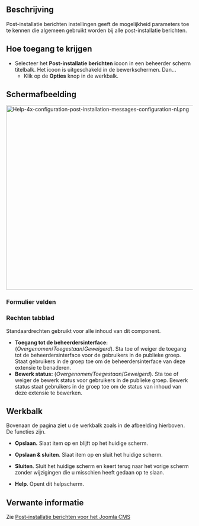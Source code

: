 <!-- Filename: Help4.x:Post-installation_Messages:_Options / Display title: Post-installatie berichten: Opties -->

## Beschrijving

Post-installatie berichten instellingen geeft de mogelijkheid parameters
toe te kennen die algemeen gebruikt worden bij alle post-installatie
berichten.

## Hoe toegang te krijgen

- Selecteer het **Post-installatie berichten** icoon in een beheerder
  scherm titelbalk. Het icoon is uitgeschakeld in de bewerkschermen.
  Dan...
  - Klik op de **Opties** knop in de werkbalk.

## Schermafbeelding

<img
src="https://docs.joomla.org/images/thumb/7/76/Help-4x-configuration-post-installation-messages-configuration-nl.png/800px-Help-4x-configuration-post-installation-messages-configuration-nl.png"
decoding="async"
srcset="https://docs.joomla.org/images/7/76/Help-4x-configuration-post-installation-messages-configuration-nl.png 1.5x"
data-file-width="1184" data-file-height="737" width="800" height="498"
alt="Help-4x-configuration-post-installation-messages-configuration-nl.png" />

### Formulier velden

### Rechten tabblad

Standaardrechten gebruikt voor alle inhoud van dit component.

- **Toegang tot de beheerdersinterface:**
  (*Overgenomen*/*Toegestaan*/*Geweigerd*). Sta toe of weiger de toegang
  tot de beheerdersinterface voor de gebruikers in de publieke groep.
  Staat gebruikers in de groep toe om de beheerdersinterface van deze
  extensie te benaderen.
- **Bewerk status:** (*Overgenomen*/*Toegestaan*/*Geweigerd*). Sta toe
  of weiger de bewerk status voor gebruikers in de publieke groep.
  Bewerk status staat gebruikers in de groep toe om de status van inhoud
  van deze extensie te bewerken.

## Werkbalk

Bovenaan de pagina ziet u de werkbalk zoals in de afbeelding hierboven.
De functies zijn.

- **Opslaan.** Slaat item op en blijft op het huidige scherm.

<!-- -->

- **Opslaan & sluiten**. Slaat item op en sluit het huidige scherm.

<!-- -->

- **Sluiten**. Sluit het huidige scherm en keert terug naar het vorige
  scherm zonder wijzigingen die u misschien heeft gedaan op te slaan.

<!-- -->

- **Help**. Opent dit helpscherm.

## Verwante informatie

Zie [Post-installatie berichten voor het Joomla
CMS](https://docs.joomla.org/Help4.x:Post-installation_Messages_for_Joomla_CMS/nl "Help4.x:Post-installation Messages for Joomla CMS/nl")
